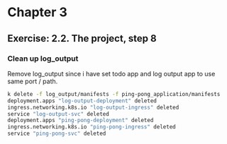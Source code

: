 # Chapter 3

## Exercise: 2.2. The project, step 8


### Clean up log_output

Remove log_output since i have set todo app and log output app to use same port / path.

```bash
k delete -f log_output/manifests -f ping-pong_application/manifests
deployment.apps "log-output-deployment" deleted
ingress.networking.k8s.io "log-output-ingress" deleted
service "log-output-svc" deleted
deployment.apps "ping-pong-deployment" deleted
ingress.networking.k8s.io "ping-pong-ingress" deleted
service "ping-pong-svc" deleted
```
